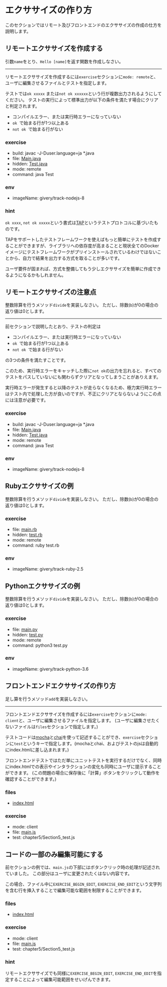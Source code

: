 # エクササイズの作り方
このセクションではリモート及びフロントエンドのエクササイズの作成の仕方を説明します。

## リモートエクササイズを作成する
引数`name`をとり、`Hello [name]`を返す関数を作成しなさい。

---
リモートエクササイズを作成するには`exercise`セクションに`mode: remote`と、ユーザに編集させるファイルとテストを指定します。

テストでは`ok xxxxx` または`not ok xxxxxx`という行が複数出力されるようにしてください。
テストの実行によって標準出力が以下の条件を満たす場合にクリアと判定されます。

- コンパイルエラー、または実行時エラーになっていない
- `ok `で始まる行が1つ以上ある
- `not ok `で始まる行がない

### exercise

- build: javac -J-Duser.language=ja *.java
- file: [Main.java](chapter5/Section1_Main.java)
- hidden: [Test.java](chapter5/Section1_Test.java)
- mode: remote
- command: java Test

### env

- imageName: givery/track-nodejs-8

### hint
`ok xxxx`, `not ok xxxxx`という書式は[TAP](https://testanything.org/)というテストプロトコルに基づいたものです。

TAPをサポートしたテストフレームワークを使えばもっと簡単にテストを作成することができますが、ライブラリへの依存度が高まることと現状全てのDockerイメージにテストフレームワークがプリインストールされているわけではないことから、自力で結果を出力する方式を取ることが多いです。

ユーザ要件が固まれば、方式を整備してもう少しエクササイズを簡単に作成できるようになるかもしれません。

## リモートエクササイズの注意点
整数除算を行うメソッド`divide`を実装しなさい。
ただし、除数(`b`)が0の場合の返り値は0とします。

---
前セクションで説明したとおり、テストの判定は

- コンパイルエラー、または実行時エラーになっていない
- `ok `で始まる行が1つ以上ある
- `not ok `で始まる行がない

の3つの条件を満たすことです。

このため、実行時エラーをキャッチした際に`not ok`の出力を忘れると、すべてのテストをパスしていないにも関わらずクリアとなってしまうことがありえます。

実行時エラーが発生すると以降のテストが走らなくなるため、極力実行時エラーはテスト内で処理した方が良いのですが、不正にクリアとならないようにこの点には注意が必要です。


### exercise

- build: javac -J-Duser.language=ja *.java
- file: [Main.java](chapter5/Section2_Main.java)
- hidden: [Test.java](chapter5/Section2_Test.java)
- mode: remote
- command: java Test

### env

- imageName: givery/track-nodejs-8

## Rubyエクササイズの例
整数除算を行うメソッド`divide`を実装しなさい。
ただし、除数(`b`)が0の場合の返り値は0とします。

### exercise

- file: [main.rb](chapter5/Section3_main.rb)
- hidden: [test.rb](chapter5/Section3_test.rb)
- mode: remote
- command: ruby test.rb

### env

- imageName: givery/track-ruby-2.5

## Pythonエクササイズの例
整数除算を行うメソッド`divide`を実装しなさい。
ただし、除数(`b`)が0の場合の返り値は0とします。

### exercise

- file: [main.py](chapter5/Section4_main.py)
- hidden: [test.py](chapter5/Section4_test.py)
- mode: remote
- command: python3 test.py

### env

- imageName: givery/track-python-3.6

## フロントエンドエクササイズの作り方
足し算を行うメソッド`add`を実装しなさい。

---
フロントエンドエクササイズを作成するには`exercise`セクションに`mode: client`と、ユーザに編集させるファイルを指定します。
(ユーザに編集させたくないファイルは`files`セクションで指定します。)

テストコードは[mocha](https://mochajs.org/)と[chai](http://www.chaijs.com/)を使って記述することができ、`exercise`セクションに`test`というキーで指定します。(mochaとchai、およびテストのjsは自動的にindex.htmlに差し込まれます。)

フロントエンドテストではただ単にユニットテストを実行するだけでなく、同時にindex.htmlでの表示やインタラクションの変化も同時にユーザに提示することができます。
(この問題の場合に保存後に「計算」ボタンをクリックして動作を確認することができます。)


### files
- [index.html](chapter5/Section5_index.html)

### exercise
- mode: client
- file: [main.js](chapter5/Section5_main.js)
- test: chapter5/Section5_test.js

## コードの一部のみ編集可能にする
前セクションの例では、`main.js`の下部にはボタンクリック時の処理が記述されていました。
この部分はユーザに変更されたくはない内容です。

この場合、ファイル中に`EXERCISE_BEGIN_EDIT`, `EXERCISE_END_EDIT`という文字列を含む行を挿入することで編集可能な範囲を制限することができます。


### files
- [index.html](chapter5/Section5_index.html)

### exercise
- mode: client
- file: [main.js](chapter5/Section6_main.js)
- test: chapter5/Section5_test.js

### hint
リモートエクササイズでも同様に`EXERCISE_BEGIN_EDIT`, `EXERCISE_END_EDIT`を指定することによって編集可能範囲をせいげんできます。
